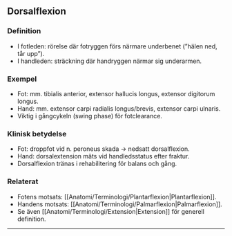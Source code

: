 ## Dorsalflexion

### Definition
- I fotleden: rörelse där fotryggen förs närmare underbenet (”hälen ned, tår upp”).  
- I handleden: sträckning där handryggen närmar sig underarmen.

### Exempel
- Fot: mm. tibialis anterior, extensor hallucis longus, extensor digitorum longus.  
- Hand: mm. extensor carpi radialis longus/brevis, extensor carpi ulnaris.  
- Viktig i gångcykeln (swing phase) för fotclearance.

### Klinisk betydelse
- Fot: droppfot vid n. peroneus skada → nedsatt dorsalflexion.  
- Hand: dorsalextension mäts vid handledsstatus efter fraktur.  
- Dorsalflexion tränas i rehabilitering för balans och gång.

### Relaterat
- Fotens motsats: [[Anatomi/Terminologi/Plantarflexion|Plantarflexion]].  
- Handens motsats: [[Anatomi/Terminologi/Palmarflexion|Palmarflexion]].  
- Se även [[Anatomi/Terminologi/Extension|Extension]] för generell definition.  

---
